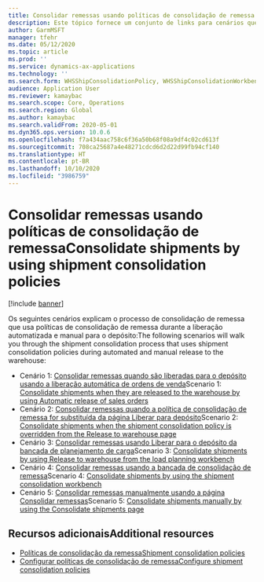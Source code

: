 ```yaml
---
title: Consolidar remessas usando políticas de consolidação de remessa
description: Este tópico fornece um conjunto de links para cenários que mostram como trabalhar com políticas de consolidação de remessa.
author: GarmMSFT
manager: tfehr
ms.date: 05/12/2020
ms.topic: article
ms.prod: ''
ms.service: dynamics-ax-applications
ms.technology: ''
ms.search.form: WHSShipConsolidationPolicy, WHSShipConsolidationWorkbench
audience: Application User
ms.reviewer: kamaybac
ms.search.scope: Core, Operations
ms.search.region: Global
ms.author: kamaybac
ms.search.validFrom: 2020-05-01
ms.dyn365.ops.version: 10.0.6
ms.openlocfilehash: f7a434aac758c6f36a50b68f08a9df4c02cd613f
ms.sourcegitcommit: 708ca25687a4e48271cdcd6d2d22d99fb94cf140
ms.translationtype: HT
ms.contentlocale: pt-BR
ms.lasthandoff: 10/10/2020
ms.locfileid: "3986759"
---
```

# <a name="consolidate-shipments-by-using-shipment-consolidation-policies"></a><span data-ttu-id="c367c-103">Consolidar remessas usando políticas de consolidação de remessa</span><span class="sxs-lookup"><span data-stu-id="c367c-103">Consolidate shipments by using shipment consolidation policies</span></span>

[!include [banner](../includes/banner.md)]

<span data-ttu-id="c367c-104">Os seguintes cenários explicam o processo de consolidação de remessa que usa políticas de consolidação de remessa durante a liberação automatizada e manual para o depósito:</span><span class="sxs-lookup"><span data-stu-id="c367c-104">The following scenarios will walk you through the shipment consolidation process that uses shipment consolidation policies during automated and manual release to the warehouse:</span></span>

- <span data-ttu-id="c367c-105">Cenário 1: [Consolidar remessas quando são liberadas para o depósito usando a liberação automática de ordens de venda](../warehousing/consolidate-shipments-automatic.md)</span><span class="sxs-lookup"><span data-stu-id="c367c-105">Scenario 1: [Consolidate shipments when they are released to the warehouse by using Automatic release of sales orders](../warehousing/consolidate-shipments-automatic.md)</span></span>
- <span data-ttu-id="c367c-106">Cenário 2: [Consolidar remessas quando a política de consolidação de remessa for substituída da página Liberar para depósito](../warehousing/consolidate-shipments-release-to-warehouse-override.md)</span><span class="sxs-lookup"><span data-stu-id="c367c-106">Scenario 2: [Consolidate shipments when the shipment consolidation policy is overridden from the Release to warehouse page](../warehousing/consolidate-shipments-release-to-warehouse-override.md)</span></span>
- <span data-ttu-id="c367c-107">Cenário 3: [Consolidar remessas usando Liberar para o depósito da bancada de planejamento de carga](../warehousing/consolidate-shipments-load-planning-workbench.md)</span><span class="sxs-lookup"><span data-stu-id="c367c-107">Scenario 3: [Consolidate shipments by using Release to warehouse from the load planning workbench](../warehousing/consolidate-shipments-load-planning-workbench.md)</span></span>
- <span data-ttu-id="c367c-108">Cenário 4: [Consolidar remessas usando a bancada de consolidação de remessa](../warehousing/consolidate-shipments-manual-workbench.md)</span><span class="sxs-lookup"><span data-stu-id="c367c-108">Scenario 4: [Consolidate shipments by using the shipment consolidation workbench](../warehousing/consolidate-shipments-manual-workbench.md)</span></span>
- <span data-ttu-id="c367c-109">Cenário 5: [Consolidar remessas manualmente usando a página Consolidar remessas](../warehousing/consolidate-shipments-manual-form.md)</span><span class="sxs-lookup"><span data-stu-id="c367c-109">Scenario 5: [Consolidate shipments manually by using the Consolidate shipments page](../warehousing/consolidate-shipments-manual-form.md)</span></span>

## <a name="additional-resources"></a><span data-ttu-id="c367c-110">Recursos adicionais</span><span class="sxs-lookup"><span data-stu-id="c367c-110">Additional resources</span></span>

- [<span data-ttu-id="c367c-111">Políticas de consolidação da remessa</span><span class="sxs-lookup"><span data-stu-id="c367c-111">Shipment consolidation policies</span></span>](about-shipment-consolidation-policies.md)
- [<span data-ttu-id="c367c-112">Configurar políticas de consolidação de remessa</span><span class="sxs-lookup"><span data-stu-id="c367c-112">Configure shipment consolidation policies</span></span>](configure-shipment-consolidation-policies.md)
